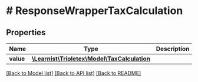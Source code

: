 # # ResponseWrapperTaxCalculation

## Properties

Name | Type | Description | Notes
------------ | ------------- | ------------- | -------------
**value** | [**\Learnist\Tripletex\Model\TaxCalculation**](TaxCalculation.md) |  | [optional]

[[Back to Model list]](../../README.md#models) [[Back to API list]](../../README.md#endpoints) [[Back to README]](../../README.md)
